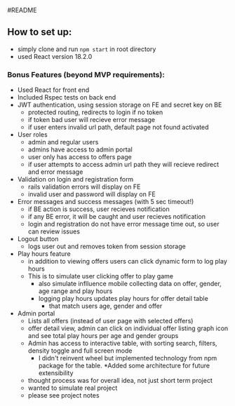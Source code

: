 #README

## How to set up:
   * simply clone and run `npm start` in root directory
   * used React version 18.2.0

### Bonus Features (beyond MVP requirements):
* Used React for front end
* Included Rspec tests on back end
* JWT authentication, using session storage on FE and secret key on BE
  * protected routing, redirects to login if no token
  * if token bad user will recieve error message
  * if user enters invalid url path, default page not found activated
* User roles
  * admin and regular users
  * admins have access to admin portal
  * user only has access to offers page
  * if user attempts to access admin url path they will recieve redirect and error message
* Validation on login and registration form
  * rails validation errors will display on FE
  * invalid user and password will display on FE
* Error messages and success messages (with 5 sec timeout!)
  * if BE action is success, user recieves notification
  * if any BE error, it will be caught and user recieves notification
  * login and registration do not have error message time out, so user can review issues
* Logout button
  * logs user out and removes token from session storage  
* Play hours feature
  * in addition to viewing offers users can click dynamic form to log play hours
  * This is to simulate user clicking offer to play game
    * also simulate inflluence mobile collecting data on offer, gender, age range and play hours
    * logging play hours updates play hours for offer detail table
        * that match users age, gender and offer
* Admin portal
  * Lists all offers (instead of user page with selected offers)
  * offer detail view, admin can click on individual offer listing graph icon and see total play hours per age and gender groups
  * Admin has access to interactive table, with sorting search, filters, density toggle and full screen mode
    * I didn't reinvent wheel but implemented technology from npm package for the table.
*Added some architecture for future extensibility
  * thought process was for overall idea, not just short term project
  * wanted to simulate real project
  * please see project notes     
  

